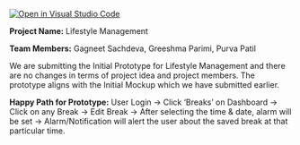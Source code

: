 [![Open in Visual Studio Code](https://classroom.github.com/assets/open-in-vscode-c66648af7eb3fe8bc4f294546bfd86ef473780cde1dea487d3c4ff354943c9ae.svg)](https://classroom.github.com/online_ide?assignment_repo_id=9133970&assignment_repo_type=AssignmentRepo)

**Project Name:** Lifestyle Management

**Team Members:** Gagneet Sachdeva, Greeshma Parimi, Purva Patil

We are submitting the Initial Prototype for Lifestyle Management and there are no changes in terms of project idea and project members.
The prototype aligns with the Initial Mockup which we have submitted earlier.

**Happy Path for Prototype:**
User Login → Click ‘Breaks’ on Dashboard → Click on any Break → Edit Break →
After selecting the time & date, alarm will be set → Alarm/Notification will alert the
user about the saved break at that particular time.
